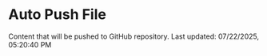 # Auto Push File

Content that will be pushed to GitHub repository.
Last updated: 07/22/2025, 05:20:40 PM